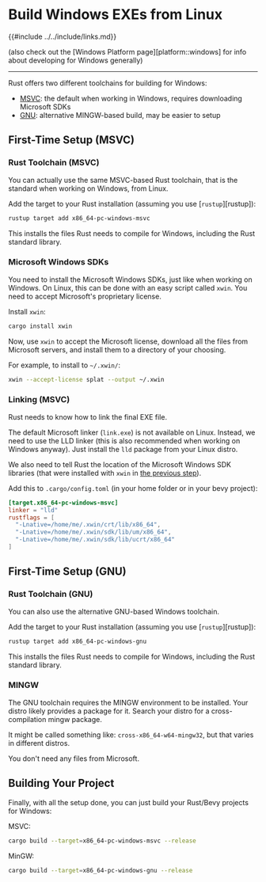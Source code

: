 # Build Windows EXEs from Linux

{{#include ../../include/links.md}}

(also check out the [Windows Platform page][platform::windows] for info
about developing for Windows generally)

---

Rust offers two different toolchains for building for Windows:
 - [MSVC](#first-time-setup-msvc): the default when working in Windows, requires downloading Microsoft SDKs
 - [GNU](#first-time-setup-gnu): alternative MINGW-based build, may be easier to setup

## First-Time Setup (MSVC)

### Rust Toolchain (MSVC)

You can actually use the same MSVC-based Rust toolchain, that is the standard
when working on Windows, from Linux.

Add the target to your Rust installation (assuming you use [`rustup`][rustup]):

```sh
rustup target add x86_64-pc-windows-msvc
```

This installs the files Rust needs to compile for Windows, including the
Rust standard library.

### Microsoft Windows SDKs

You need to install the Microsoft Windows SDKs, just like when working on
Windows. On Linux, this can be done with an easy script called `xwin`. You
need to accept Microsoft's proprietary license.

Install `xwin`:

```sh
cargo install xwin
```

Now, use `xwin` to accept the Microsoft license, download all the files
from Microsoft servers, and install them to a directory of your choosing.

For example, to install to `~/.xwin/`:

```sh
xwin --accept-license splat --output ~/.xwin
```

### Linking (MSVC)

Rust needs to know how to link the final EXE file.

The default Microsoft linker (`link.exe`) is not available on Linux. Instead,
we need to use the LLD linker (this is also recommended when working on
Windows anyway). Just install the `lld` package from your Linux distro.

We also need to tell Rust the location of the Microsoft Windows SDK libraries
(that were installed with `xwin` in [the previous step](#microsoft-windows-sdks)).

Add this to `.cargo/config.toml` (in your home folder or in your bevy project):

```toml
[target.x86_64-pc-windows-msvc]
linker = "lld"
rustflags = [
  "-Lnative=/home/me/.xwin/crt/lib/x86_64",
  "-Lnative=/home/me/.xwin/sdk/lib/um/x86_64",
  "-Lnative=/home/me/.xwin/sdk/lib/ucrt/x86_64"
]
```

## First-Time Setup (GNU)

### Rust Toolchain (GNU)

You can also use the alternative GNU-based Windows toolchain.

Add the target to your Rust installation (assuming you use [`rustup`][rustup]):

```sh
rustup target add x86_64-pc-windows-gnu
```

This installs the files Rust needs to compile for Windows, including the
Rust standard library.

### MINGW

The GNU toolchain requires the MINGW environment to be installed. Your distro likely
provides a package for it. Search your distro for a cross-compilation mingw package.

It might be called something like: `cross-x86_64-w64-mingw32`, but that varies in different distros.

You don't need any files from Microsoft.

## Building Your Project

Finally, with all the setup done, you can just build your Rust/Bevy projects
for Windows:

MSVC:
```sh
cargo build --target=x86_64-pc-windows-msvc --release
```

MinGW:
```sh
cargo build --target=x86_64-pc-windows-gnu --release
```

